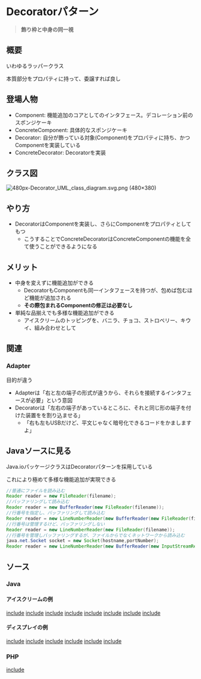 
# Decoratorパターン

> **飾り枠と中身の同一視**

## 概要

いわゆるラッパークラス

本質部分をプロパティに持って、委譲すれば良し

## 登場人物

- Component: 機能追加のコアとしてのインタフェース。デコレーション前のスポンジケーキ
- ConcreteComponent: 具体的なスポンジケーキ
- Decorator: 自分が飾っている対象(Component)をプロパティに持ち、かつComponentを実装している
- ConcreteDecorator: Decoratorを実装

## クラス図

![480px\-Decorator\_UML\_class\_diagram\.svg\.png \(480×380\)](https://upload.wikimedia.org/wikipedia/commons/thumb/e/e9/Decorator_UML_class_diagram.svg/480px-Decorator_UML_class_diagram.svg.png)

## やり方

- DecoratorはComponentを実装し、さらにComponentをプロパティとしてもつ
  - こうすることでConcreteDecoratorはConcreteComponentの機能を全て使うことができるようになる

## メリット

- 中身を変えずに機能追加ができる
  - DecoratorもComponentも同一インタフェースを持つが、包めば包むほど機能が追加される
  - **その際包まれるComponentの修正は必要なし**
- 単純な品揃えでも多様な機能追加ができる
  - アイスクリームのトッピングを、バニラ、チョコ、ストロベリー、キウイ、組み合わせとして

## 関連

### Adapter

目的が違う

- Adapterは「右と左の端子の形式が違うから、それらを接続するインタフェースが必要」という意図
- Decoratorは「左右の端子があっているところに、それと同じ形の端子を付けた装置をを割り込ませる」
  - 「右も左もUSBだけど、平文じゃなく暗号化できるコードをかましますよ」

## Javaソースに見る

Java.ioパッケージクラスはDecoratorパターンを採用している

これにより極めて多様な機能追加が実現できる

```java
//普通にファイルを読み込む
Reader reader = new FileReader(filename);
//バッファリングして読み込む
Reader reader = new BufferReader(new FileReader(filename));
//行番号を指定し、バッファリングして読み込む
Reader reader = new LineNumberReader(new BufferReader(new FileReader(filename)));
//行番号は管理するけど、バッファリングしない
Reader reader = new LineNumberReader(new FileReader(filename));
//行番号を管理しバッファリングするが、ファイルからでなくネットワークから読み込む
java.net.Socket socket = new Socket(hostname,portNumber);
Reader reader = new LineNumberReader(new BufferReader(new InputStreamReader(socket.getInputStream())));
```

## ソース

### Java

#### アイスクリームの例

[include](../../patterns/Decorator/java/IceCream.java)
[include](../../patterns/Decorator/java/StrawBerryIceCream.java)
[include](../../patterns/Decorator/java/VanillaIceCream.java)
[include](../../patterns/Decorator/java/DoubleIceCream.java)
[include](../../patterns/Decorator/java/TripleIceCream.java)
[include](../../patterns/Decorator/java/ChocoTippedIceCream.java)
[include](../../patterns/Decorator/java/WaffleCornIceCream.java)
[include](../../patterns/Decorator/java/Main.java)

#### ディスプレイの例

[include](../../patterns/dpsrc_2009-10-10/src/Decorator/Sample/Border.java)
[include](../../patterns/dpsrc_2009-10-10/src/Decorator/Sample/Display.java)
[include](../../patterns/dpsrc_2009-10-10/src/Decorator/Sample/SideBorder.java)
[include](../../patterns/dpsrc_2009-10-10/src/Decorator/Sample/FullBorder.java)
[include](../../patterns/dpsrc_2009-10-10/src/Decorator/Sample/StringDisplay.java)
[include](../../patterns/dpsrc_2009-10-10/src/Decorator/Sample/Main.java)

### PHP

[include](../../patterns/Decorator/php/index.php)
